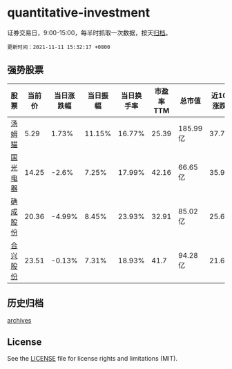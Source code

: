 # quantitative-investment

证券交易日，9:00-15:00，每半时抓取一次数据，按天[归档](archives)。

`更新时间：2021-11-11 15:32:17 +0800`

## 强势股票

|股票|当前价|当日涨跌幅|当日振幅|当日换手率|市盈率TTM|总市值|近10日涨跌幅|
|----|----|----|----|----|----|----|----|
|[汤姆猫](https://xueqiu.com/S/SZ300459)|5.29|1.73%|11.15%|16.77%|25.39|185.99亿|37.76%|
|[国光电器](https://xueqiu.com/S/SZ002045)|14.25|-2.6%|7.25%|17.99%|42.16|66.65亿|35.97%|
|[确成股份](https://xueqiu.com/S/SH605183)|20.36|-4.99%|8.45%|23.93%|32.91|85.02亿|25.68%|
|[合兴股份](https://xueqiu.com/S/SH605005)|23.51|-0.13%|7.31%|18.93%|41.7|94.28亿|21.62%|

## 历史归档

[archives](archives)

## License

See the [LICENSE](LICENSE) file for license rights and limitations (MIT).